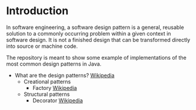 # Introduction
In software engineering, a software design pattern is a general, reusable solution to a commonly occurring problem within a given context in software design. It is not a finished design that can be transformed directly into source or machine code.

The repository is meant to show some example of implementations of the most common design patterns in Java.

* What are the design patterns? [Wikipedia](https://en.wikipedia.org/wiki/Software_design_pattern)
    - Creational patterns
        - Factory [Wikipedia](https://en.wikipedia.org/wiki/Factory_method_pattern)
    - Structural patterns
        - Decorator [Wikipedia](https://en.wikipedia.org/wiki/Decorator_pattern)